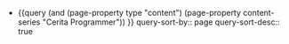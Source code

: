 - {{query (and (page-property type "content") (page-property content-series "Cerita Programmer")) }}
  query-sort-by:: page
  query-sort-desc:: true
